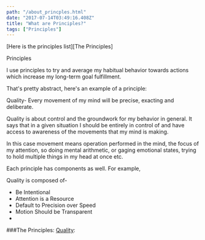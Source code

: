 ```yaml
---
path: "/about_princples.html"
date: "2017-07-14T03:49:16.408Z"
title: "What are Principles?"
tags: ["Principles"]
---
```


[Here is the principles list][The Principles]


Principles

I use principles to try and average my habitual behavior towards actions which increase my long-term goal fulfillment.

That's pretty abstract, here's an example of a principle:  

Quality- Every movement of my mind will be precise, exacting and deliberate.

Quality is about control and the groundwork for my behavior in general. It says that in a given situation I should be entirely in control of and have access to awareness of the movements that my mind is making.

 In this case movement means operation performed in the mind, the focus of my attention, so doing mental arithmetic, or gaging emotional states, trying to hold multiple things in my head at once etc. 

Each principle has components as well. For example,

Quality is composed of-

- Be Intentional
- Attention is a Resource
- Default to Precision over Speed
- Motion Should be Transparent
- 


###The Principles:
[Quality](/quality.html):
